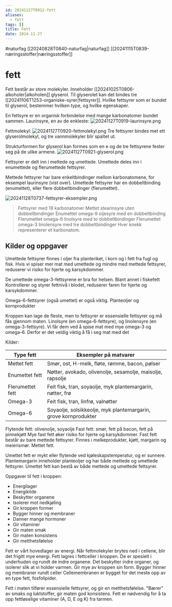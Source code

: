```yaml
---
id: 20241127T0912-fett
aliases:
  - fett
tags: []
title: Fett
date: 2024-11-27
---
```


#naturfag [[20240828T0840-naturfag|naturfag]] [[20241115T0839-næringsstoffer|næringsstoffer]]

# fett

Fett består av store molekyler. Inneholder [[20241025T0806-alkoholer|alkoholen]] glyserol.
Til glyserolet kan det bindes tre [[20241106T1253-organiske-syrer|fettsyrer]].
Hvilke fettsyrer som er bundet til glyserol, bestemmer hvilken type, og hvilke egenskaper.

En fettsyre er en organisk forbindelse med mange karbonatomer bundet sammen. Laurinsyre, en av de enkleste:
![20241127T0919-laurinsyre.png](Assets/20241127T0919-laurinsyre.png)

Fettmolekyl:
![20241127T0920-fettmolekyl.png](Assets/20241127T0920-fettmolekyl.png)
Tre fettsyrer bindes met ett glyserolmolekyl, og tre vannmolekyler blir spaltet ut.

Strukturformen for glyserol kan formes som en e og de tre fettsyrene fester seg på de ulike armene.
![20241127T0921-glyserol.png](Assets/20241127T0921-glyserol.png)

Fettsyrer er delt inn i mettede og umettede. Umettede deles inn i enumettede og flerumettede fettsyrer.

Mettede fettsyrer har bare enkeltbindinger mellom karbonatomene, for eksempel laurinsyre (vist over).
Umettede fettsyrer har en dobbeltbinding (enumettet), eller flere dobbeltbindinger (flerumettet).

![20241128T0737-fettsyrer-eksempler.png](Assets/20241128T0737-fettsyrer-eksempler.png)

> Fettsyrer med 18 karbonatomer
> Mettet stearinsyre uten dobbeltbindinger
> Enumettet omega-9 oljesyre med en dobbeltbinding
> Flerumettet omega-6 linolsyre med to dobbeltbindinger
> Flerumettet omega-3 linolensyre med tre dobbeltbindinger
> Hver knekk representerer et karbonatom.

## Kilder og oppgaver

Umettede fettsyrer finnes i oljer fra planteriket, i korn og i fett fra fugl og fisk.
Hvis vi spiser mer mat med umettede og mindre med mettede fettsyrer, reduserer vi risiko for hjerte og karsykdommer.

De umettede omega-3-fettsyrene er bra for helsen. Blant annet i fiskefett
Kontrollerer og styrer fettnivå i blodet, reduserer faren for hjerte og karsykdommer.

Omega-6-fettsyrer (også umettet) er også viktig.
Planteoljer og kornprodukter

Kroppen kan lage de fleste, men to fettsyrer er essensielle fettsyrer og må fås gjennom maten. Linolsyre (en omega-6-fettsyre), og linolensyre (en omega-3-fettsyre).
Vi får dem ved å spise mat med mye omega-3 og omega-6. Derfor er det veldig viktig å få i seg mat med det

Kilder:

| Type fett        | Eksempler på matvarer                                           |
| ---------------- | --------------------------------------------------------------- |
| Mettet fett      | Smør, ost, H-melk, fløte, rømme, bacon, pølser                  |
| Enumettet fett   | Nøtter, avokado, olivenolje, sesamolje, maisolje, rapsolje      |
| Flerumettet fett | Feit fisk, tran, soyaolje, myk plantemargarin, nøtter, frø      |
| Omega-3          | Feit fisk, tran, linfrø, valnøtter                              |
| Omega-6          | Soyaolje, solsikkeolje, myk plantemargarin, grove kornprodukter |

Flytende fett: olivenolje, soyaolje
Fast fett: smør, fett på bacon, fett på pinnekjøtt
Mye fast fett øker risiko for hjerte og karsykdommer. Fast fett består av bare mettede fettsyrer.
Finnes i melkeprodukter, kjøtt, margarin og meierismør. Mettet fett.

Umettet fett er mykt eller flytende ved kjøleskapstemperatur, og er sunnere.
Plantemargarin inneholder planteoljer og har både mettede og umettede fettsyrer.
Umettet fett kan bestå av både mettede og umettede fettsyrer.

Oppgaver til fett i kroppen:

- Energilager
- Energikilde
- Beskytter organene
- Isolerer mot nedkjøling
- Gir kroppen former
- Bygger hinner og membraner
- Danner mange hormoner
- Gir vitaminer
- Gir maten smak
- Gir maten konsistens
- Gir metthetsfølelse

Fett er vårt hovedlager av energi. Når fettmolekyler brytes ned i cellene, blir det frigitt mye energi.
Fett lagres i fettceller i kroppen. De er spesielt i underhuden og rundt de indre organene. Det beskytter indre organer, og isolerer slik at vi holder varmen.
Gir mye av kroppen sin form.
Bygger hinner og membraner rundt celler
Cellemembranen er bygget for det meste opp av en type fett, fosfolipider.

Fett i maten tilfører essensielle fettsyrer, og gir en metthetsfølelse.
"Bærer" av smaks og luktstoffer, gir maten god konsistens.
Fett er nødvendig for å ta opp fettløselige vitaminer (A, D, E og K) fra tarmen.
